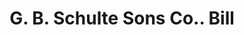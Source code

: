 ---
doi: 10.7916/D8XW5WX4
date_other: '1900'
date_other_textual: 1900-1909
form: printed ephemera
genre:
- Invoices
name:
- G. B. Schulte Sons Co.
object_in_context_url: https://biggert.cul.columbia.edu/items/view/ave_biggert_01256
subject_hierarchical_geographic:
- Cincinnati, Ohio, United States
subject_name:
- G. B. Schulte Sons Co.
title: G. B. Schulte Sons Co.. Bill
sort_title: G. B. Schulte Sons Co.. Bill
call_number: ave_biggert_01256
coordinates:
- 39.1,-84.51666666666667
pid: ave_biggert_01256
identifiers: ave_biggert_01256
thumbnail: https://derivativo-2.library.columbia.edu/iiif/2/ldpd:343302/full/!256,256/0/native.jpg
permalink: /biggert/ave_biggert_01256/
layout: iiif-image-page
---